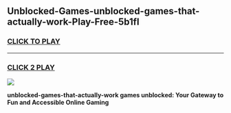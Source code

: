 
## Unblocked-Games-unblocked-games-that-actually-work-Play-Free-5b1fl
<h3>
<a href="https://premium76.site?title=unblocked-games-that-actually-work&ref=10A">CLICK TO PLAY</a></h3>
<hr>

<h3>
<a href="https://premium76.site?title=unblocked-games-that-actually-work&ref=10A">CLICK 2 PLAY</a>
  
</h3>

<a href="https://premium76.site?title=unblocked-games-that-actually-work&ref=10A"><img src="https://clearcache.store/games.png"></a>


**unblocked-games-that-actually-work games unblocked: Your Gateway to Fun and Accessible Online Gaming**
